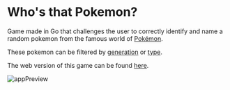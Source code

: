 # Who's that Pokemon?

Game made in Go that challenges the user to correctly identify and name a random
pokemon from the famous world of [Pokémon](https://en.wikipedia.org/wiki/Pok%C3%A9mon).

These pokemon can be filtered by [generation](https://bulbapedia.bulbagarden.net/wiki/Generation)
or [type](https://bulbapedia.bulbagarden.net/wiki/Type).

The web version of this game can be found [here](https://github.com/DiabeticOwl/WhosThatPokemon-Web).

![appPreview](https://github.com/DiabeticOwl/WhosThatPokemon/blob/main/resources/readme/preview.gif)
